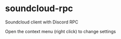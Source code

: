 # soundcloud-rpc
Soundcloud client with Discord RPC

Open the context menu (right click) to change settings
